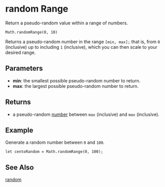 # random Range

Return a pseudo-random value within a range of numbers.

```sig
Math.randomRange(0, 10)
```

Returns a pseudo-random number in the range ``[min, max];`` that is, from ``0`` (inclusive) up to including ``1`` (inclusive), which you can then scale to your desired range. 

## Parameters

* **min**: the smallest possible pseudo-random number to return.
* **max**: the largest possible pseudo-random number to return.

## Returns

* a pseudo-random [number](types/number) between ``max`` (inclusive) and ``max`` (inclusive).

## Example

Generate a random number between `0` and `100`.

```blocks
let centoRandom = Math.randomRange(0, 100);
```

## See Also

[random](/reference/math/random)